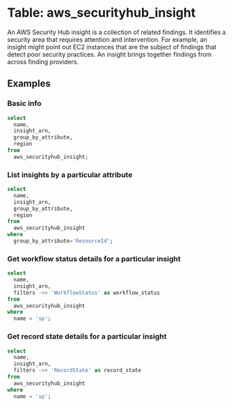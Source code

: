 # Table: aws_securityhub_insight

An AWS Security Hub insight is a collection of related findings. It identifies a security area that requires attention and intervention. For example, an insight might point out EC2 instances that are the subject of findings that detect poor security practices. An insight brings together findings from across finding providers.

## Examples

### Basic info

```sql
select
  name,
  insight_arn,
  group_by_attribute,
  region
from
  aws_securityhub_insight;
```

### List insights by a particular attribute

```sql
select
  name,
  insight_arn,
  group_by_attribute,
  region
from
  aws_securityhub_insight
where
  group_by_attribute='ResourceId';
```

### Get workflow status details for a particular insight

```sql
select
  name,
  insight_arn,
  filters ->> 'WorkflowStatus' as workflow_status
from
  aws_securityhub_insight
where
  name = 'sp';
```

### Get record state details for a particular insight

```sql
select
  name,
  insight_arn,
  filters ->> 'RecordState' as record_state
from
  aws_securityhub_insight
where
  name = 'sp';
```